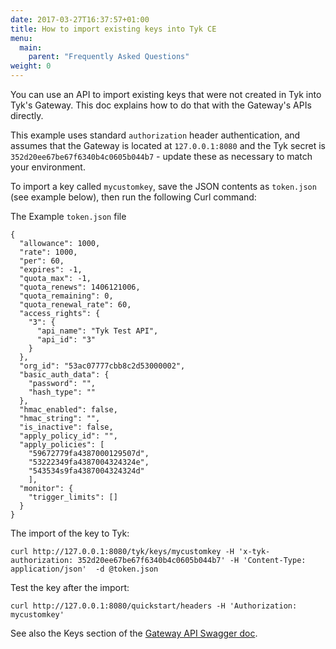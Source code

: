 ```yaml
---
date: 2017-03-27T16:37:57+01:00
title: How to import existing keys into Tyk CE
menu:
  main:
    parent: "Frequently Asked Questions"
weight: 0
---
```


You can use an API to import existing keys that were not created in Tyk into Tyk's Gateway.
This doc explains how to do that with the Gateway's APIs directly.

This example uses standard `authorization` header authentication, and assumes that the Gateway is located at `127.0.0.1:8080` and the Tyk secret is `352d20ee67be67f6340b4c0605b044b7` - update these as necessary to match your environment.

To import a key called `mycustomkey`, save the JSON contents as `token.json` (see example below), then run the following Curl command:

The Example `token.json` file

```{.json}
{
  "allowance": 1000,
  "rate": 1000,
  "per": 60,
  "expires": -1,
  "quota_max": -1,
  "quota_renews": 1406121006,
  "quota_remaining": 0,
  "quota_renewal_rate": 60,
  "access_rights": {
    "3": {
      "api_name": "Tyk Test API",
      "api_id": "3"
    }
  },
  "org_id": "53ac07777cbb8c2d53000002",
  "basic_auth_data": {
    "password": "",
    "hash_type": ""
  },
  "hmac_enabled": false,
  "hmac_string": "",
  "is_inactive": false,
  "apply_policy_id": "",
  "apply_policies": [
    "59672779fa4387000129507d",
    "53222349fa4387004324324e",
    "543534s9fa4387004324324d"
    ],
  "monitor": {
    "trigger_limits": []
  }
}
```

The import of the key to Tyk:

```
curl http://127.0.0.1:8080/tyk/keys/mycustomkey -H 'x-tyk-authorization: 352d20ee67be67f6340b4c0605b044b7' -H 'Content-Type: application/json'  -d @token.json
```

Test the key after the import:

```
curl http://127.0.0.1:8080/quickstart/headers -H 'Authorization: mycustomkey'
```

See also the Keys section of the [Gateway API Swagger doc](https://tyk.io/docs/tyk-rest-api/).
